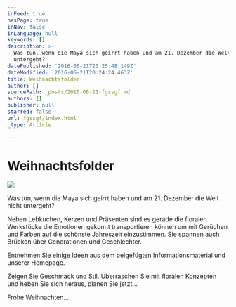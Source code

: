 ```yaml
---
inFeed: true
hasPage: true
inNav: false
inLanguage: null
keywords: []
description: >-
  Was tun, wenn die Maya sich geirrt haben und am 21. Dezember die Welt nicht
  untergeht?
datePublished: '2016-06-21T20:25:48.149Z'
dateModified: '2016-06-21T20:24:24.463Z'
title: Weihnachtsfolder
author: []
sourcePath: _posts/2016-06-21-fgssgf.md
authors: []
publisher: null
starred: false
url: fgssgf/index.html
_type: Article

---
```

# Weihnachtsfolder
![](https://the-grid-user-content.s3-us-west-2.amazonaws.com/f029d8cf-7317-4619-a6a8-1b351883e750.png)

Was tun, wenn die Maya sich geirrt haben und am 21\. Dezember die Welt nicht untergeht?

Neben Lebkuchen, Kerzen und Präsenten sind es gerade die floralen Werkstücke die Emotionen gekonnt transportieren können um mit Gerüchen und Farben auf die schönste Jahreszeit einzustimmen. Sie spannen auch Brücken über Generationen und Geschlechter.

Entnehmen Sie einige Ideen aus dem beigefügten Informationsmaterial und unserer Homepage.

Zeigen Sie Geschmack und Stil. Überraschen Sie mit floralen Konzepten und heben Sie sich heraus, planen Sie jetzt...

Frohe Weihnachten....